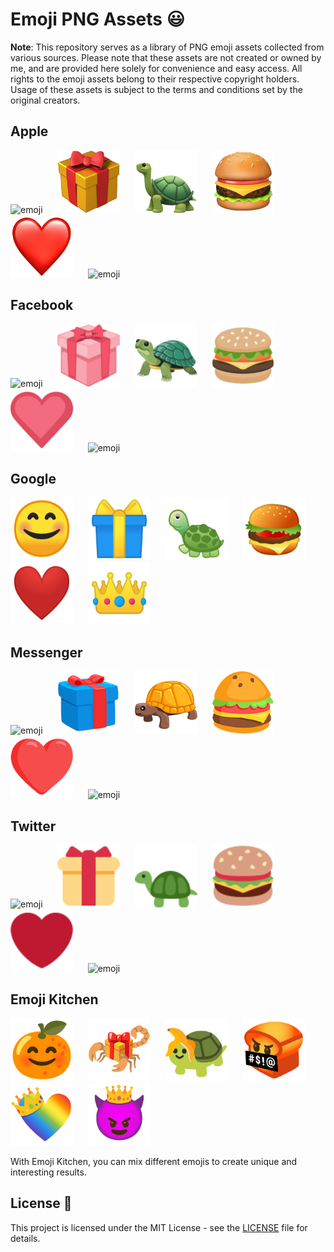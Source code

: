# Emoji PNG Assets 😃

**Note**: This repository serves as a library of PNG emoji assets collected from various sources. Please note that these assets are not created or owned by me, and are provided here solely for convenience and easy access. All rights to the emoji assets belong to their respective copyright holders. Usage of these assets is subject to the terms and conditions set by the original creators.


## **Apple**
<img src="/apple/😊.png" alt="emoji" width="100" height="100">&nbsp; &nbsp; &nbsp;
<img src="/apple/🎁.png" alt="emoji" width="100" height="100">&nbsp; &nbsp; &nbsp;
<img src="/apple/🐢.png" alt="emoji" width="100" height="100">&nbsp; &nbsp; &nbsp;
<img src="/apple/🍔.png" alt="emoji" width="100" height="100">&nbsp; &nbsp; &nbsp;
<img src="/apple/❤️.png" alt="emoji" width="100" height="100">&nbsp; &nbsp; &nbsp;
<img src="/apple/👑.png" alt="emoji" width="100" height="100">

## **Facebook**
<img src="/facebook/😊.png" alt="emoji" width="100" height="100">&nbsp; &nbsp; &nbsp;
<img src="/facebook/🎁.png" alt="emoji" width="100" height="100">&nbsp; &nbsp; &nbsp;
<img src="/facebook/🐢.png" alt="emoji" width="100" height="100">&nbsp; &nbsp; &nbsp;
<img src="/facebook/🍔.png" alt="emoji" width="100" height="100">&nbsp; &nbsp; &nbsp;
<img src="/facebook/❤️.png" alt="emoji" width="100" height="100">&nbsp; &nbsp; &nbsp;
<img src="/facebook/👑.png" alt="emoji" width="100" height="100">

## **Google**
<img src="/google/😊.png" alt="emoji" width="100" height="100">&nbsp; &nbsp; &nbsp;
<img src="/google/🎁.png" alt="emoji" width="100" height="100">&nbsp; &nbsp; &nbsp;
<img src="/google/🐢.png" alt="emoji" width="100" height="100">&nbsp; &nbsp; &nbsp;
<img src="/google/🍔.png" alt="emoji" width="100" height="100">&nbsp; &nbsp; &nbsp;
<img src="/google/❤️.png" alt="emoji" width="100" height="100">&nbsp; &nbsp; &nbsp;
<img src="/google/👑.png" alt="emoji" width="100" height="100">

## **Messenger**
<img src="/messenger/😊.png" alt="emoji" width="100" height="100">&nbsp; &nbsp; &nbsp;
<img src="/messenger/🎁.png" alt="emoji" width="100" height="100">&nbsp; &nbsp; &nbsp;
<img src="/messenger/🐢.png" alt="emoji" width="100" height="100">&nbsp; &nbsp; &nbsp;
<img src="/messenger/🍔.png" alt="emoji" width="100" height="100">&nbsp; &nbsp; &nbsp;
<img src="/messenger/❤️.png" alt="emoji" width="100" height="100">&nbsp; &nbsp; &nbsp;
<img src="/messenger/👑.png" alt="emoji" width="100" height="100">

## **Twitter**
<img src="/twitter/😊.png" alt="emoji" width="100" height="100">&nbsp; &nbsp; &nbsp;
<img src="/twitter/🎁.png" alt="emoji" width="100" height="100">&nbsp; &nbsp; &nbsp;
<img src="/twitter/🐢.png" alt="emoji" width="100" height="100">&nbsp; &nbsp; &nbsp;
<img src="/twitter/🍔.png" alt="emoji" width="100" height="100">&nbsp; &nbsp; &nbsp;
<img src="/twitter/❤️.png" alt="emoji" width="100" height="100">&nbsp; &nbsp; &nbsp;
<img src="/twitter/👑.png" alt="emoji" width="100" height="100">

## **Emoji Kitchen**
<img src="/kitchen/u1f34a_u1f60a.png" alt="emoji" width="100" height="100">&nbsp; &nbsp; &nbsp;
<img src="/kitchen/u1f381_u1f982.png" alt="emoji" width="100" height="100">&nbsp; &nbsp; &nbsp;
<img src="/kitchen/u1f34c_u1f422.png" alt="emoji" width="100" height="100">&nbsp; &nbsp; &nbsp;
<img src="/kitchen/u1f35e_u1f92c.png" alt="emoji" width="100" height="100">&nbsp; &nbsp; &nbsp;
<img src="/kitchen/u1f451_u1f308.png" alt="emoji" width="100" height="100">&nbsp; &nbsp; &nbsp;
<img src="/kitchen/u1f608_u1f451.png" alt="emoji" width="100" height="100">

With Emoji Kitchen, you can mix different emojis to create unique and interesting results.


## License 📄

This project is licensed under the MIT License - see the [LICENSE](LICENSE) file for details.



